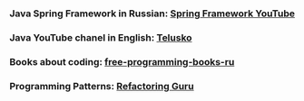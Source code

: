 ### Java Spring Framework in Russian: [Spring Framework YouTube](https://www.youtube.com/playlist?list=PLAma_mKffTOR5o0WNHnY0mTjKxnCgSXrZ)
### Java YouTube chanel in English: [Telusko](https://www.youtube.com/@Telusko)
### Books about coding: [free-programming-books-ru](https://github.com/EbookFoundation/free-programming-books/blob/main/books/free-programming-books-ru.md)
### Programming Patterns: [Refactoring Guru](https://refactoring.guru/design-patterns)
